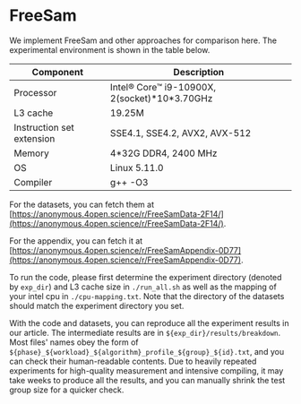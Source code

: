 # FreeSam

We implement FreeSam and other approaches for comparison here.
The experimental environment is shown in the table below.

|Component | Description |
|-|-|
|Processor | Intel® Core™ i9-10900X, 2(socket)\*10\*3.70GHz |
|L3 cache | 19.25M |
|Instruction set extension | SSE4.1, SSE4.2, AVX2, AVX-512 |
|Memory | 4\*32G DDR4, 2400 MHz |
|OS | Linux 5.11.0 |
|Compiler | g++ -O3 |

For the datasets, you can fetch them at [https://anonymous.4open.science/r/FreeSamData-2F14/](https://anonymous.4open.science/r/FreeSamData-2F14/).

For the appendix, you can fetch it at [https://anonymous.4open.science/r/FreeSamAppendix-0D77](https://anonymous.4open.science/r/FreeSamAppendix-0D77).

To run the code, please first determine the experiment directory (denoted by `exp_dir`) and L3 cache size in `./run_all.sh` as well as the mapping of your intel cpu in `./cpu-mapping.txt`. Note that the directory of the datasets should match the experiment directory you set.

With the code and datasets, you can reproduce all the experiment results in our article.
The intermediate results are in `${exp_dir}/results/breakdown`. Most files' names obey the form of `${phase}_${workload}_${algorithm}_profile_${group}_${id}.txt`, and you can check their human-readable contents. Due to heavily repeated experiments for high-quality measurement and intensive compiling, it may take weeks to produce all the results, and you can manually shrink the test group size for a quicker check.
